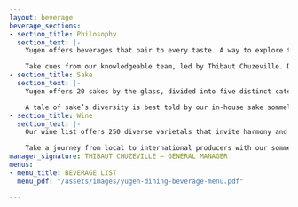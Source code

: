 ```yaml
---
layout: beverage
beverage_sections:
- section_title: Philosophy
  section_text: |-
    Yugen offers beverages that pair to every taste. A way to explore the intimately intertwined histories of East and West.

    Take cues from our knowledgeable team, led by Thibaut Chuzeville. Discover the depth and breadth of our extensive offering by engaging with our expert beverage specialist, Ryan Kimball. We’re here to make the night flow with ease.
- section_title: Sake
  section_text: |-
    Yugen offers 20 sakes by the glass, divided into five distinct categories. Prefecture to prefecture, textured to creamy, savoury to robust, lighter to heavier, Junmai to Kijoshu.

    A tale of sake’s diversity is best told by our in-house sake sommeliers. If a glass tempts you towards more, we have 50 by the bottle options to share.
- section_title: Wine
  section_text: |-
    Our wine list offers 250 diverse varietals that invite harmony and balance to the boldness of our food.

    Take a journey from local to international producers with our sommeliers. Share wines that accentuate the rich palette of our menu. Mark your omakase experience with a bespoke pairing that focuses on wine and sake, or a non-alcoholic alternative.
manager_signature: THIBAUT CHUZEVILLE — GENERAL MANAGER
menus:
- menu_title: BEVERAGE LIST
  menu_pdf: "/assets/images/yugen-dining-beverage-menu.pdf"

---
```

